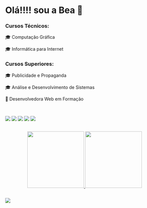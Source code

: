# Olá!!!! sou a Bea 👩

<h3>Cursos Técnicos: </h3>
🎓 Computação Gráfica 

🎓 Informática para Internet 

<h3>Cursos Superiores: </h3>
🎓 Publicidade e Propaganda

🎓 Análise e Desenvolvimento de Sistemas



🚀 Desenvolvedora Web em Formação 

 ##

 <div style="display: inline_block"><br>
   <img src="https://img.shields.io/badge/HTML5-E34F26?style=for-the-badge&logo=html5&logoColor=white">
   <img src="https://img.shields.io/badge/CSS3-1572B6?style=for-the-badge&logo=css3&logoColor=white">
   <img src="https://img.shields.io/badge/Bootstrap-563D7C?style=for-the-badge&logo=bootstrap&logoColor=white">
   <img src="https://img.shields.io/badge/Java-ED8B00?style=for-the-badge&logo=java&logoColor=white">
   <img src="https://img.shields.io/badge/Spring-6DB33F?style=for-the-badge&logo=spring&logoColor=white">
  </div> 



  ## 
<div align="center">
  <a href="https://github.com/Beatriz-CGomes">
  <img height="180em" src="https://github-readme-stats.vercel.app/api?username=Beatriz-CGomes&show_icons=true&theme=midnight-white&include_all_commits=true&count_private=true"/>
  <img height="180em" src="https://github-readme-stats.vercel.app/api/top-langs/?username=Beatriz-CGomes&layout=compact&langs_count=7&theme=midnight-purple"/>
</div>
  
  
  
  ## 

 <a href="https://www.linkedin.com/in/beatriz-da-cunha-gomes-b1a365126/" target="_blank"><img src="https://img.shields.io/badge/-LinkedIn-%230077B5?style=for-the-badge&logo=linkedin&logoColor=white" target="_blank"></a> 
  

